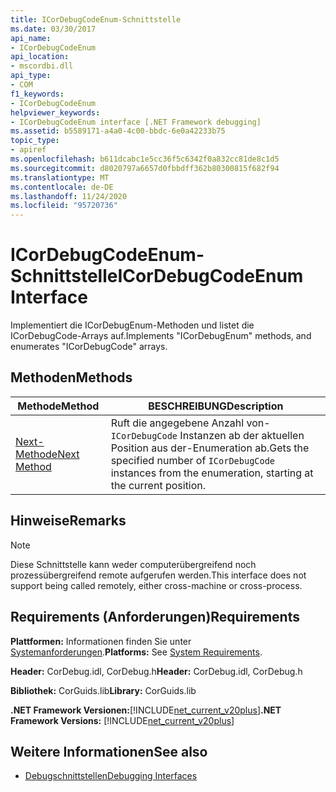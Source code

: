 ```yaml
---
title: ICorDebugCodeEnum-Schnittstelle
ms.date: 03/30/2017
api_name:
- ICorDebugCodeEnum
api_location:
- mscordbi.dll
api_type:
- COM
f1_keywords:
- ICorDebugCodeEnum
helpviewer_keywords:
- ICorDebugCodeEnum interface [.NET Framework debugging]
ms.assetid: b5589171-a4a0-4c00-bbdc-6e0a42233b75
topic_type:
- apiref
ms.openlocfilehash: b611dcabc1e5cc36f5c6342f0a832cc81de8c1d5
ms.sourcegitcommit: d8020797a6657d0fbbdff362b80300815f682f94
ms.translationtype: MT
ms.contentlocale: de-DE
ms.lasthandoff: 11/24/2020
ms.locfileid: "95720736"
---
```

# <a name="icordebugcodeenum-interface"></a><span data-ttu-id="90019-102">ICorDebugCodeEnum-Schnittstelle</span><span class="sxs-lookup"><span data-stu-id="90019-102">ICorDebugCodeEnum Interface</span></span>

<span data-ttu-id="90019-103">Implementiert die ICorDebugEnum-Methoden und listet die ICorDebugCode-Arrays auf.</span><span class="sxs-lookup"><span data-stu-id="90019-103">Implements "ICorDebugEnum" methods, and enumerates "ICorDebugCode" arrays.</span></span>  
  
## <a name="methods"></a><span data-ttu-id="90019-104">Methoden</span><span class="sxs-lookup"><span data-stu-id="90019-104">Methods</span></span>  
  
|<span data-ttu-id="90019-105">Methode</span><span class="sxs-lookup"><span data-stu-id="90019-105">Method</span></span>|<span data-ttu-id="90019-106">BESCHREIBUNG</span><span class="sxs-lookup"><span data-stu-id="90019-106">Description</span></span>|  
|------------|-----------------|  
|[<span data-ttu-id="90019-107">Next-Methode</span><span class="sxs-lookup"><span data-stu-id="90019-107">Next Method</span></span>](icordebugcodeenum-next-method.md)|<span data-ttu-id="90019-108">Ruft die angegebene Anzahl von- `ICorDebugCode` Instanzen ab der aktuellen Position aus der-Enumeration ab.</span><span class="sxs-lookup"><span data-stu-id="90019-108">Gets the specified number of `ICorDebugCode` instances from the enumeration, starting at the current position.</span></span>|  
  
## <a name="remarks"></a><span data-ttu-id="90019-109">Hinweise</span><span class="sxs-lookup"><span data-stu-id="90019-109">Remarks</span></span>  
  
> [!NOTE]
> <span data-ttu-id="90019-110">Diese Schnittstelle kann weder computerübergreifend noch prozessübergreifend remote aufgerufen werden.</span><span class="sxs-lookup"><span data-stu-id="90019-110">This interface does not support being called remotely, either cross-machine or cross-process.</span></span>  
  
## <a name="requirements"></a><span data-ttu-id="90019-111">Requirements (Anforderungen)</span><span class="sxs-lookup"><span data-stu-id="90019-111">Requirements</span></span>  

 <span data-ttu-id="90019-112">**Plattformen:** Informationen finden Sie unter [Systemanforderungen](../../get-started/system-requirements.md).</span><span class="sxs-lookup"><span data-stu-id="90019-112">**Platforms:** See [System Requirements](../../get-started/system-requirements.md).</span></span>  
  
 <span data-ttu-id="90019-113">**Header:** CorDebug.idl, CorDebug.h</span><span class="sxs-lookup"><span data-stu-id="90019-113">**Header:** CorDebug.idl, CorDebug.h</span></span>  
  
 <span data-ttu-id="90019-114">**Bibliothek:** CorGuids.lib</span><span class="sxs-lookup"><span data-stu-id="90019-114">**Library:** CorGuids.lib</span></span>  
  
 <span data-ttu-id="90019-115">**.NET Framework Versionen:**[!INCLUDE[net_current_v20plus](../../../../includes/net-current-v20plus-md.md)]</span><span class="sxs-lookup"><span data-stu-id="90019-115">**.NET Framework Versions:** [!INCLUDE[net_current_v20plus](../../../../includes/net-current-v20plus-md.md)]</span></span>  
  
## <a name="see-also"></a><span data-ttu-id="90019-116">Weitere Informationen</span><span class="sxs-lookup"><span data-stu-id="90019-116">See also</span></span>

- [<span data-ttu-id="90019-117">Debugschnittstellen</span><span class="sxs-lookup"><span data-stu-id="90019-117">Debugging Interfaces</span></span>](debugging-interfaces.md)
